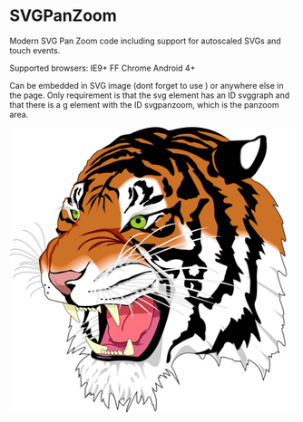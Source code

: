 SVGPanZoom
==========

Modern SVG Pan Zoom code including support for autoscaled SVGs and touch events.

Supported browsers: IE9+ FF Chrome Android 4+ 

Can be embedded in SVG image (dont forget to use <![CDATA[ ... ]]>) or anywhere else in the page. Only requirement is that the svg element has an ID svggraph and that there is a g element with the ID svgpanzoom, which is the panzoom area.





![heh](tiger.svg)

